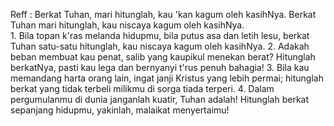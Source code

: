 Reff :
Berkat Tuhan, mari hitunglah,
kau 'kan kagum oleh kasihNya.
Berkat Tuhan mari hitunglah,
kau niscaya kagum oleh kasihNya.
<br>
1.
Bila topan k'ras melanda hidupmu,
bila putus asa dan letih lesu,
berkat Tuhan satu-satu hitunglah,
kau niscaya kagum oleh kasihNya.
2.
Adakah beban membuat kau penat,
salib yang kaupikul menekan berat?
Hitunglah berkatNya, pasti kau lega
dan bernyanyi t'rus penuh bahagia!
3.
Bila kau memandang harta orang lain,
ingat janji Kristus yang lebih permai;
hitunglah berkat yang tidak terbeli
milikmu di sorga tiada terperi.
4.
Dalam pergumulanmu di dunia
janganlah kuatir, Tuhan adalah!
Hitunglah berkat sepanjang hidupmu,
yakinlah, malaikat menyertaimu!